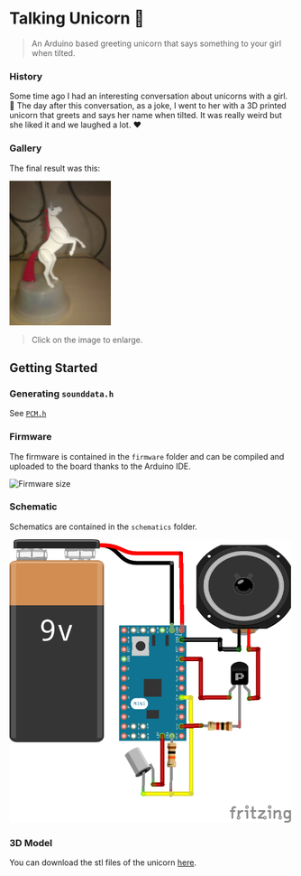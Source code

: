 # Talking Unicorn 🦄
> An Arduino based greeting unicorn that says something to your girl when tilted.


### History
Some time ago I had an interesting conversation about unicorns with a girl. 🦄
The day after this conversation, as a joke, I went to her with a 3D printed unicorn that greets and says her name when tilted.
It was really weird but she liked it and we laughed a lot. ❤️️

### Gallery
The final result was this:

<p>
  <img src="gallery/unicorn.jpg" alt="Talking Unicorn" height="256">
</p>

> Click on the image to enlarge.

## Getting Started

### Generating `sounddata.h`
See [`PCM.h`](https://github.com/simonepri/talking-unicorn/blob/master/firmware/talking-unicorn/PCM.h)

### Firmware

The firmware is contained in the `firmware` folder and can be compiled and uploaded to the board thanks to the Arduino IDE.

<img src="https://user-images.githubusercontent.com/3505087/27987013-a5f53e9a-6407-11e7-839a-c33605df8d35.png" alt="Firmware size" width="720">

### Schematic

Schematics are contained in the `schematics` folder.

<img src="schematics/schematic.png" alt="Talkin Unicorn fritzing" width="500">

### 3D Model

You can download the stl files of the unicorn [here](http://www.thingiverse.com/thing:23972).
